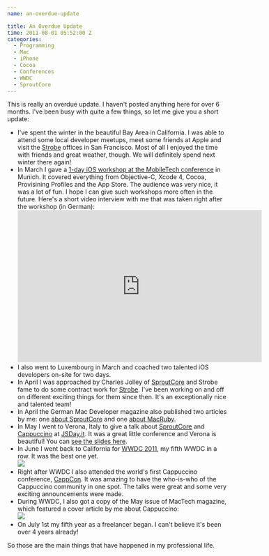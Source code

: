 ```yaml
---
name: an-overdue-update

title: An Overdue Update
time: 2011-08-01 05:52:00 Z
categories:
  - Programming
  - Mac
  - iPhone
  - Cocoa
  - Conferences
  - WWDC
  - SproutCore
---
```


<p>This is really an overdue update. I haven't posted anything here for over 6 months. I've been busy with quite a few things, so let me give you a short update:

<ul>
  <li>I've spent the winter in the beautiful Bay Area in California. I was able to attend some local developer meetups, meet some friends at Apple and visit the <a href="http://strobecorp.com">Strobe</a> offices in San Francisco. Most of all I enjoyed the time with friends and great weather, though. We will definitely spend next winter there again!</li>
  <li>In March I gave a <a href="http://it-republik.de/konferenzen/ext_scripts/v2/php/sessions-popup.php?module=mobiletechcon2011spring&id=17381">1-day iOS workshop at the MobileTech conference</a> in Munich. It covered everything from Objective-C, Xcode 4, Cocoa, Provisining Profiles and the App Store. The audience was very nice, it was a lot of fun. I hope I can give such workshops more often in the future. Here's a short video interview with me that was taken right after the workshop (in German):<br/><iframe width="560" height="349" src="http://www.youtube.com/embed/b7vhn1EivRg" frameborder="0" allowfullscreen></iframe></li>
  <li>I also went to Luxembourg in March and coached two talented iOS developers on-site for two days.</li>
  <li>In April I was approached by Charles Jolley of <a href="http://sproutcore.com">SproutCore</a> and Strobe fame to do some contract work for <a href="http://strobecorp.com">Strobe</a>. I've been working on and off on different exciting things for them since then. It's an exceptionally nice and talented team!</li>
  <li>In April the German Mac Developer magazine also published two articles by me: one <a href="https://twitter.com/#!/jfahrenkrug/status/55664775304183808">about SproutCore</a> and one <a href="https://twitter.com/#!/MacRuby/statuses/55686821165805568">about MacRuby</a>.</li>
  <li>In May I went to Verona, Italy to give a talk about <a href="http://sproutcore.com">SproutCore</a> and <a href="http://www.cappuccino.org">Cappuccino</a> at <a href="http://www.jsday.it/2011/archive/speaker/johannes-fahrenkrug">JSDay.it</a>. It was a great little conference and Verona is beautiful! You can <a href="http://www.slideshare.net/jfahrenkrug/jsconfit-2011-a-wondrous-experience-of-sound-light-and-code">see the slides here</a>.</li>
  <li>In June I went back to California for <a href="http://developer.apple.com/wwdc">WWDC 2011</a>, my fifth WWDC in a row. It was the best one yet.<br/>
    <img src="/assets/archived_posts/johannes-fahrenkrug-wwdc11.jpg"/></li>
  <li>Right after WWDC I also attended the world's first Cappuccino conference, <a href="http://www.cappcon.org">CappCon</a>. It was amazing to have the who-is-who of the Cappuccino community in one spot. The talks were great and some very exciting announcements were made.</li>
  <li>During WWDC, I also got a copy of the May issue of MacTech magazine, which featured a cover article by me about Cappuccino:<br/><img src="/assets/archived_posts/mactech-cappuccino.jpg"/></li>
  <li>On July 1st my fifth year as a freelancer began. I can't believe it's been over 4 years already!</li>
</ul>

So those are the main things that have happened in my professional life.

</p>
